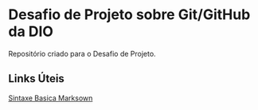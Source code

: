 # Desafio de Projeto sobre Git/GitHub da DIO
Repositório criado para o Desafio de Projeto.

## Links Úteis
[Sintaxe Basica Marksown](https://www.markdownguide.org/basic-syntax/)
